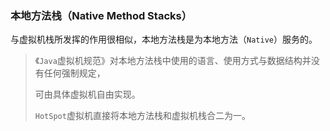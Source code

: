 ### 本地方法栈（Native Method Stacks）

与虚拟机栈所发挥的作用很相似，本地方法栈是为本地方法（`Native`）服务的。

> 《`Java`虚拟机规范》对本地方法栈中使用的语言、使用方式与数据结构并没有任何强制规定，
>
> 可由具体虚拟机自由实现。
>
> `HotSpot`虚拟机直接将本地方法栈和虚拟机栈合二为一。